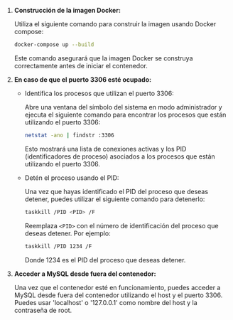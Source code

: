 
1. **Construcción de la imagen Docker:**

   Utiliza el siguiente comando para construir la imagen usando Docker compose:

   ```bash
   docker-compose up --build
   ```

   Este comando asegurará que la imagen Docker se construya correctamente antes de iniciar el contenedor.
   
2. **En caso de que el puerto 3306 esté ocupado:**

    - Identifica los procesos que utilizan el puerto 3306:

      Abre una ventana del símbolo del sistema en modo administrador y ejecuta el siguiente comando para encontrar los procesos que están utilizando el puerto 3306:

      ```bash
      netstat -ano | findstr :3306
      ```

      Esto mostrará una lista de conexiones activas y los PID (identificadores de proceso) asociados a los procesos que están utilizando el puerto 3306.

    - Detén el proceso usando el PID:

      Una vez que hayas identificado el PID del proceso que deseas detener, puedes utilizar el siguiente comando para detenerlo:

      ```bash
      taskkill /PID <PID> /F
      ```

      Reemplaza `<PID>` con el número de identificación del proceso que deseas detener. Por ejemplo:

      ```bash
      taskkill /PID 1234 /F
      ```

      Donde 1234 es el PID del proceso que deseas detener.

2. **Acceder a MySQL desde fuera del contenedor:**

   Una vez que el contenedor esté en funcionamiento, puedes acceder a MySQL desde fuera del contenedor utilizando el host y el puerto 3306. Puedes usar 'localhost' o '127.0.0.1' como nombre del host y la contraseña de root.

